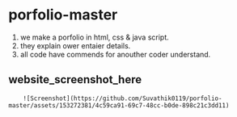 # porfolio-master 
  1. we make a porfolio in html, css & java script.
  2. they explain ower entaier details.
  3. all code have commends for anouther coder understand.

## website_screenshot_here
        ![Screenshot](https://github.com/Suvathik0119/porfolio-master/assets/153272381/4c59ca91-69c7-48cc-b0de-898c21c3dd11)




